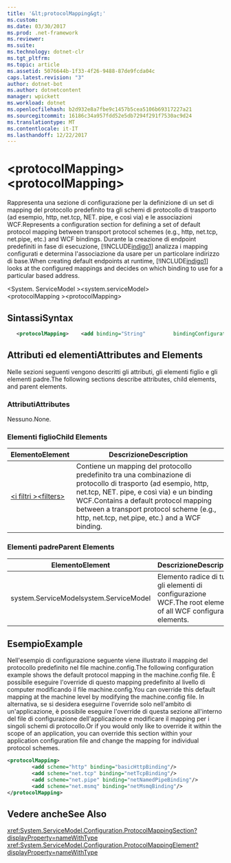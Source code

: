 ```yaml
---
title: '&lt;protocolMapping&gt;'
ms.custom: 
ms.date: 03/30/2017
ms.prod: .net-framework
ms.reviewer: 
ms.suite: 
ms.technology: dotnet-clr
ms.tgt_pltfrm: 
ms.topic: article
ms.assetid: 5076644b-1f33-4f26-9488-87de9fcda04c
caps.latest.revision: "3"
author: dotnet-bot
ms.author: dotnetcontent
manager: wpickett
ms.workload: dotnet
ms.openlocfilehash: b2d932e8a7fbe9c1457b5cea5106b69317227a21
ms.sourcegitcommit: 16186c34a957fdd52e5db7294f291f7530ac9d24
ms.translationtype: MT
ms.contentlocale: it-IT
ms.lasthandoff: 12/22/2017
---
```

# <a name="ltprotocolmappinggt"></a><span data-ttu-id="3bd7e-102">&lt;protocolMapping&gt;</span><span class="sxs-lookup"><span data-stu-id="3bd7e-102">&lt;protocolMapping&gt;</span></span>
<span data-ttu-id="3bd7e-103">Rappresenta una sezione di configurazione per la definizione di un set di mapping del protocollo predefinito tra gli schemi di protocollo di trasporto (ad esempio, http, net.tcp, NET. pipe, e così via) e le associazioni WCF.</span><span class="sxs-lookup"><span data-stu-id="3bd7e-103">Represents a configuration section for defining a set of default protocol mapping between transport protocol schemes (e.g., http, net.tcp, net.pipe, etc.) and WCF bindings.</span></span> <span data-ttu-id="3bd7e-104">Durante la creazione di endpoint predefiniti in fase di esecuzione, [!INCLUDE[indigo1](../../../../../includes/indigo1-md.md)] analizza i mapping configurati e determina l'associazione da usare per un particolare indirizzo di base.</span><span class="sxs-lookup"><span data-stu-id="3bd7e-104">When creating default endpoints at runtime, [!INCLUDE[indigo1](../../../../../includes/indigo1-md.md)] looks at the configured mappings and decides on which binding to use for a particular based address.</span></span>  
  
 <span data-ttu-id="3bd7e-105">\<System. ServiceModel ></span><span class="sxs-lookup"><span data-stu-id="3bd7e-105">\<system.serviceModel></span></span>  
<span data-ttu-id="3bd7e-106">\<protocolMapping ></span><span class="sxs-lookup"><span data-stu-id="3bd7e-106">\<protocolMapping></span></span>  
  
## <a name="syntax"></a><span data-ttu-id="3bd7e-107">Sintassi</span><span class="sxs-lookup"><span data-stu-id="3bd7e-107">Syntax</span></span>  
  
```xml
   <protocolMapping>    <add binding="String"         bindingConfiguration="String"         scheme="http/net.msmq/net.pipe/net.tcp"/></protocolMapping>  
```

## <a name="attributes-and-elements"></a><span data-ttu-id="3bd7e-108">Attributi ed elementi</span><span class="sxs-lookup"><span data-stu-id="3bd7e-108">Attributes and Elements</span></span>  
 <span data-ttu-id="3bd7e-109">Nelle sezioni seguenti vengono descritti gli attributi, gli elementi figlio e gli elementi padre.</span><span class="sxs-lookup"><span data-stu-id="3bd7e-109">The following sections describe attributes, child elements, and parent elements.</span></span>  
  
### <a name="attributes"></a><span data-ttu-id="3bd7e-110">Attributi</span><span class="sxs-lookup"><span data-stu-id="3bd7e-110">Attributes</span></span>  
 <span data-ttu-id="3bd7e-111">Nessuno.</span><span class="sxs-lookup"><span data-stu-id="3bd7e-111">None.</span></span>  
  
### <a name="child-elements"></a><span data-ttu-id="3bd7e-112">Elementi figlio</span><span class="sxs-lookup"><span data-stu-id="3bd7e-112">Child Elements</span></span>  
  
|<span data-ttu-id="3bd7e-113">Elemento</span><span class="sxs-lookup"><span data-stu-id="3bd7e-113">Element</span></span>|<span data-ttu-id="3bd7e-114">Descrizione</span><span class="sxs-lookup"><span data-stu-id="3bd7e-114">Description</span></span>|  
|-------------|-----------------|  
|[<span data-ttu-id="3bd7e-115">\<i filtri ></span><span class="sxs-lookup"><span data-stu-id="3bd7e-115">\<filters></span></span>](../../../../../docs/framework/configure-apps/file-schema/wcf/filters-of-routing.md)|<span data-ttu-id="3bd7e-116">Contiene un mapping del protocollo predefinito tra una combinazione di protocollo di trasporto (ad esempio, http, net.tcp, NET. pipe, e così via) e un binding WCF.</span><span class="sxs-lookup"><span data-stu-id="3bd7e-116">Contains a default protocol mapping between a transport protocol scheme (e.g., http, net.tcp, net.pipe, etc.) and a WCF binding.</span></span>|  
  
### <a name="parent-elements"></a><span data-ttu-id="3bd7e-117">Elementi padre</span><span class="sxs-lookup"><span data-stu-id="3bd7e-117">Parent Elements</span></span>  
  
|<span data-ttu-id="3bd7e-118">Elemento</span><span class="sxs-lookup"><span data-stu-id="3bd7e-118">Element</span></span>|<span data-ttu-id="3bd7e-119">Descrizione</span><span class="sxs-lookup"><span data-stu-id="3bd7e-119">Description</span></span>|  
|-------------|-----------------|  
|<span data-ttu-id="3bd7e-120">system.ServiceModel</span><span class="sxs-lookup"><span data-stu-id="3bd7e-120">system.ServiceModel</span></span>|<span data-ttu-id="3bd7e-121">Elemento radice di tutti gli elementi di configurazione WCF.</span><span class="sxs-lookup"><span data-stu-id="3bd7e-121">The root element of all WCF configuration elements.</span></span>|  
  
## <a name="example"></a><span data-ttu-id="3bd7e-122">Esempio</span><span class="sxs-lookup"><span data-stu-id="3bd7e-122">Example</span></span>  
 <span data-ttu-id="3bd7e-123">Nell'esempio di configurazione seguente viene illustrato il mapping del protocollo predefinito nel file machine.config.</span><span class="sxs-lookup"><span data-stu-id="3bd7e-123">The following configuration example shows the default protocol mapping in the machine.config file.</span></span> <span data-ttu-id="3bd7e-124">È possibile eseguire l'override di questo mapping predefinito al livello di computer modificando il file machine.config.</span><span class="sxs-lookup"><span data-stu-id="3bd7e-124">You can override this default mapping at the machine level by modifying the machine.config file.</span></span> <span data-ttu-id="3bd7e-125">In alternativa, se si desidera eseguirne l'override solo nell'ambito di un'applicazione, è possibile eseguire l'override di questa sezione all'interno del file di configurazione dell'applicazione e modificare il mapping per i singoli schemi di protocollo.</span><span class="sxs-lookup"><span data-stu-id="3bd7e-125">Or if you would only like to override it within the scope of an application, you can override this section within your application configuration file and change the mapping for individual protocol schemes.</span></span>  
  
```xml  
<protocolMapping>  
        <add scheme="http" binding="basicHttpBinding"/>  
        <add scheme="net.tcp" binding="netTcpBinding"/>  
        <add scheme="net.pipe" binding="netNamedPipeBinding"/>  
        <add scheme="net.msmq" binding="netMsmqBinding"/>  
</protocolMapping>  
```  
  
## <a name="see-also"></a><span data-ttu-id="3bd7e-126">Vedere anche</span><span class="sxs-lookup"><span data-stu-id="3bd7e-126">See Also</span></span>  
 <xref:System.ServiceModel.Configuration.ProtocolMappingSection?displayProperty=nameWithType>       
 <xref:System.ServiceModel.Configuration.ProtocolMappingElement?displayProperty=nameWithType>    
